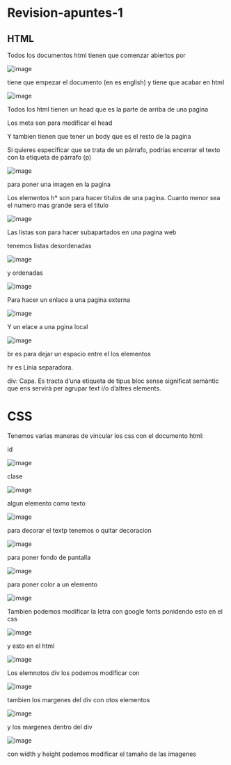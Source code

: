 # Revision-apuntes-1
## HTML ##
Todos los documentos html tienen que comenzar abiertos por 

![image](https://user-images.githubusercontent.com/113420563/208618425-b528e448-c769-465d-9f95-48b6dc216829.png)

tiene que empezar el documento (en es english) y tiene que acabar en html

![image](https://user-images.githubusercontent.com/113420563/208618522-33a4c006-d529-4cab-b388-858581b31487.png)

Todos los html tienen un head que es la parte de arriba de una pagina

Los meta son para modificar el head 

Y tambien tienen que tener un body que es el resto de la pagina

Si quieres especificar que se trata de un párrafo, podrías encerrar el texto con la etiqueta de párrafo (p)

![image](https://user-images.githubusercontent.com/113420563/208618695-859d9542-3de6-493a-b18d-44dfd57e2f2a.png)

para poner una imagen en la pagina

Los elementos h* son para hacer titulos de una pagina. Cuanto menor sea el numero mas grande sera el titulo

![image](https://user-images.githubusercontent.com/113420563/208618295-87e6d3db-c981-4fa1-9112-e6486871fc0a.png)

Las listas son para hacer subapartados en una pagina web

tenemos listas desordenadas

![image](https://user-images.githubusercontent.com/113420563/208619108-8d1815e8-f1c7-43c3-8d84-99fe7eb8ceb2.png)

y ordenadas

![image](https://user-images.githubusercontent.com/113420563/208618845-209f1509-64cb-499f-ba82-77104751599e.png)

Para hacer un enlace a una pagina externa 

![image](https://user-images.githubusercontent.com/113420563/208619264-82bac612-75f6-4ec3-b6a9-419d8d232fb5.png)

Y un elace a una pgina local 

![image](https://user-images.githubusercontent.com/113420563/208619402-dd680fcc-74e1-4795-b6f2-4388a336c517.png)

br es para dejar un espacio entre el los elementos

hr es  Línia separadora. 

div: Capa. Es tracta d’una etiqueta de tipus bloc sense significat semàntic que ens servirà per agrupar text i/o d’altres elements. 


# CSS #
Tenemos varias maneras de vincular los css con el documento html:

id

![image](https://user-images.githubusercontent.com/113420563/208620095-e0624639-e73a-42d4-bef6-857dd6fb76fa.png)

clase

![image](https://user-images.githubusercontent.com/113420563/208620233-a3768559-a8b6-40a7-9ae3-8650520f79c2.png)

algun elemento como texto

![image](https://user-images.githubusercontent.com/113420563/208620326-7e9c20c6-2b03-4af0-8623-dea03356fd98.png)

para decorar el textp tenemos o quitar decoracion

![image](https://user-images.githubusercontent.com/113420563/208620981-0beb2a04-9c89-4274-8727-ad194fcf7b97.png)

para poner fondo de pantalla

![image](https://user-images.githubusercontent.com/113420563/208621087-b37a6c7e-3347-4dc9-861c-fb16ea638d2a.png)

para poner color a un elemento

![image](https://user-images.githubusercontent.com/113420563/208621203-01bdc621-8ea1-4b93-9153-cc7fc854f0f7.png)

Tambien podemos modificar la letra con google fonts
ponidendo esto en el css

![image](https://user-images.githubusercontent.com/113420563/208621789-27902ef4-1fb5-423b-9ffc-da74bba38405.png)

y esto en el html

![image](https://user-images.githubusercontent.com/113420563/208621846-0f316b32-06ab-406c-baa9-9cd9411e7a3c.png)

Los elemnotos div los podemos modificar con 

![image](https://user-images.githubusercontent.com/113420563/208622855-3c174b98-e2a1-40fd-8081-283e54bdbfdc.png)

tambien los margenes del div con otos elementos

![image](https://user-images.githubusercontent.com/113420563/208622646-3315e5c7-49a3-46eb-beb1-0b18a680a7dd.png)

y los margenes dentro del div

![image](https://user-images.githubusercontent.com/113420563/208622446-03b259ab-60ed-4840-976a-f243e0c12f49.png)

con width y height podemos modificar el tamaño de las imagenes


